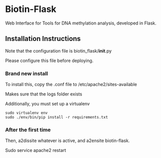 Biotin-Flask
============

Web Interface for Tools for DNA methylation analysis, developed in Flask.

Installation Instructions
-------------------------

Note that the configuration file is biotin_flask/__init__.py

Please configure this file before deploying. 

### Brand new install ###

To install this, copy the .conf file to /etc/apache2/sites-available

Makes sure that the logs folder exists

Additionally, you must set up a virtualenv

    sudo virtualenv env
    sudo ./env/bin/pip install -r requirements.txt

### After the first time ###

Then, a2dissite whatever is active, and a2ensite biotin-flask.

Sudo service apache2 restart